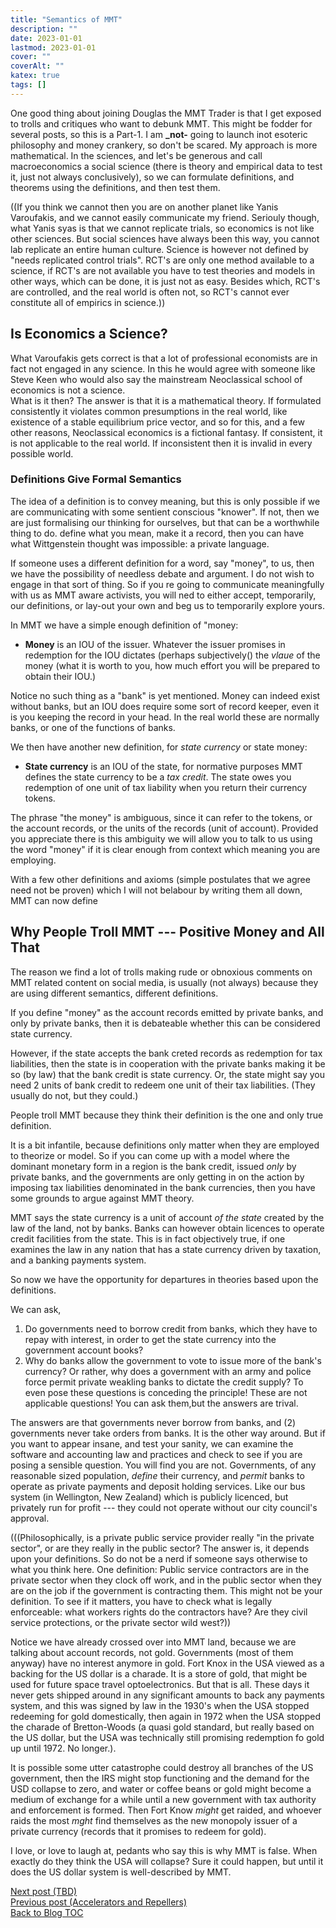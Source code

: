 ```yaml
---
title: "Semantics of MMT"
description: ""
date: 2023-01-01
lastmod: 2023-01-01
cover: ""
coverAlt: ""
katex: true
tags: []
---
```


One good thing about joining Douglas the MMT Trader is that I get exposed to trolls and critiques who want to debunk MMT. This might be fodder for several posts, so this is a Part-1. I am **_not-** going to launch inot esoteric philosophy and money crankery, so don't be scared. My approach is more mathematical. In the sciences, and let's be generous and call macroeconomics a social science (there is theory and empirical data 
to test it, just not always conclusively), so we can formulate definitions, and theorems using the definitions, and then test them. 

((If you think we cannot then you are on another planet like Yanis Varoufakis, and we 
cannot easily communicate my friend. Seriouly though, what Yanis syas is that we 
cannot replicate trials, so economics is not like other sciences. But social sciences 
have always been this way, you cannot lab replicate an entire human culture. Science 
is however not defined by "needs replicated control trials". RCT's are only one 
method available to a science, if RCT's are not available you have to test theories 
and models in other ways, which can be done, it is just not as easy. Besides which, 
RCT's are controlled, and the real world is often not, so RCT's cannot ever 
constitute all of empirics in science.))

## Is Economics a Science?

What Varoufakis gets correct is that a lot of professional economists are  in fact 
not engaged in any science. In this he would agree with someone like Steve Keen who 
would also say the mainstream Neoclassical school of economics is not a science.  
What is it then? The answer is that it is a mathematical theory. If formulated 
consistently it violates common presumptions in the real world, like existence of a 
stable equilibrium price vector, and so for this, and a few other reasons, 
Neoclassical economics is a fictional fantasy. If consistent, it is not applicable to 
the real world. If inconsistent then it is invalid in every possible world.

### Definitions Give Formal Semantics

The idea of a definition is to convey meaning, but this is only possible if we are 
communicating with some sentient conscious "knower". If not, then we are just 
formalising our thinking for ourselves, but that can be a worthwhile thing to do. 
define what you mean, make it a record, then you can have what Wittgenstein thought 
was impossible: a private language.

If someone uses a different definition for a word, say "money", to us, then we have the possibility of needless debate and argument. I do not wish to engage in that sort of thing. So if you re going to communicate meaningfully with us as MMT aware activists, you will ned to either accept, temporarily, our definitions, or lay-out your own and beg us to temporarily explore yours.

In MMT we have a simple enough definition of "money:

* **Money** is an IOU of the issuer. Whatever the issuer promises in redemption for the IOU dictates (perhaps subjectively() the *vlaue* of the money (what it is worth to you, how much effort you will be prepared to obtain their IOU.)

Notice no such thing as a "bank" is yet mentioned. Money can indeed exist without 
banks, but an IOU does require some sort of record keeper, even it is you keeping the 
record in your head. In the real world these are normally banks, or one of the 
functions of banks. 

We then have another new definition, for *state currency* or 
state money:

* **State currency** is an IOU of the state, for normative purposes MMT defines the state currency to be a *tax credit*. The state owes you redemption of one unit of tax liability when you return their currency tokens.

The phrase "the money" is ambiguous, since it can refer to the tokens, or the account 
records, or the units of the records (unit of account). Provided you appreciate there 
is this ambiguity we will allow you to talk to us using the word "money" if it is 
clear enough from context which meaning you are employing.

With a few other definitions and axioms (simple postulates that we agree need not be proven) which I will not belabour by writing them all down, MMT can now define 


## Why People Troll MMT --- Positive Money and All That

The reason we find a lot of trolls making rude or obnoxious comments on MMT related content on social media, is usually (not always) because they are using different semantics, different definitions.

If you define "money" as the account records emitted by private banks, and only by private banks, then it is debateable whether this can be considered state currency.

However, if the state accepts the bank creted records as redemption for tax 
liabilities, then the state is in cooperation with the private banks making it be so 
(by law) that the bank credit is state currency. Or, the state might say you need 2 
units of bank credit to redeem one unit of their tax liabilities. (They usually do 
not, but they could.)

People troll MMT because they think their definition is the one and only true 
definition.

It is a bit infantile, because definitions only matter when they are employed to 
theorize or model. So if you can come up with a model where the dominant monetary 
form in a region is the bank credit, issued *only* by private banks, and the 
governments are only getting in on the action by imposing tax liabilities denominated 
in the bank currencies, then you have some grounds to argue against MMT theory.

MMT says the state currency is a unit of account *of the state* created by the law of 
the land, not by banks. Banks can however obtain licences to operate credit 
facilities from the state. This is in fact objectively true, if one examines the law 
in any nation that has a state currency driven by taxation, and a banking payments 
system.

So now we have the opportunity for departures in theories based upon the definitions.

We can ask,

1. Do governments need to borrow credit from banks, which they have to repay with interest, in order to get the state currency into the government account books?
2. Why do banks allow the government to vote to issue more of the bank's currency? Or rather, why does a government with an army and police force permit private weakling banks to dictate the credit supply? To even pose these questions is conceding the principle! These are not applicable questions! You can ask them,but the answers are trival.

The answers are that governments never borrow from banks, and (2) governments never 
take orders from banks. It is the other way around. But if you want to appear insane, 
and test your sanity, we can examine the software and accounting law and practices 
and check to see if you are posing a sensible question. You will find you are not. 
Governments, of any reasonable sized population, *define* their currency, and 
*permit* banks to operate as private payments and deposit holding services. Like our 
bus system (in Wellington, New Zealand) which is publicly licenced, but privately run 
for profit --- they could not operate without our city council's approval.

(((Philosophically, is a private public service provider really "in the private 
sector", or are they really in the public sector? The answer is, it depends upon your 
definitions. So do not be a nerd if someone says otherwise to what you think here. 
One definition: Public service contractors are in the private sector when they clock 
off work, and in the public sector when they are on the job if the government is 
contracting them. This might not be your definition. To see if it matters, you have 
to check what is legally enforceable: what workers rights do the contractors have? 
Are they civil service protections, or the private sector wild west?))

Notice we have already crossed over into MMT land, because we are talking about 
account records, not gold. Governments (most of them anyway) have no interest anymore 
in gold. Fort Knox in the USA viewed as a backing for the US dollar is a charade. It 
is a store of gold, that might be used for future space travel optoelectronics. But 
that is all. These days it never gets shipped around in any significant amounts to 
back any payments system, and this was signed by law in the 1930's when the USA 
stopped redeeming for gold domestically, then again in 1972 when the USA stopped the 
charade of Bretton-Woods (a quasi gold standard, but really based on the US dollar, 
but the USA was technically still promising redemption fo gold up until 1972.  No 
longer.).

It is possible some utter catastrophe could destroy all branches of the US 
government, then the IRS might stop functioning and the demand for the USD collapse 
to zero, and water or coffee beans or gold might become a medium of exchange for a 
while until a new government with tax authority and enforcement is formed. Then Fort 
Know *might* get raided, and whoever raids the most *mght* find themselves as the new 
monopoly issuer of a private currency (records that it promises to redeem for gold).

I love, or love to laugh at, pedants who say this is why MMT is false. When exactly 
do they think the USA will collapse?  Sure it could happen, but until it does the US 
dollar system is well-described by MMT.










[Next post (TBD)](./)  
[Previous post (Accelerators and Repellers)](../7_accelerators_repellers)  
[Back to Blog TOC](../)
